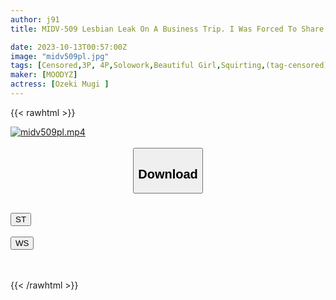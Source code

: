 ```yaml
---
author: j91
title: MIDV-509 Lesbian Leak On A Business Trip. I Was Forced To Share A Room With Rich Men And Become Their Meat Urinal... Mugi Koseki

date: 2023-10-13T00:57:00Z
image: "midv509pl.jpg"
tags: [Censored,3P, 4P,Solowork,Beautiful Girl,Squirting,(tag-censored),Hot Spring	]
maker: [MOODYZ]
actress: [Ozeki Mugi ]
---
```



{{< rawhtml >}}

<div class="video" data-videoid="w70r8lxPxxHoQr">
    <a href="javascript:;">
        <img src="https://my.j91.asia/posts/midv509pl/midv509pl.jpg" width="WIDTH" height="HEIGHT" alt="midv509pl.mp4" loading="lazy">
    </a>
</div>

<script type="text/javascript" src="https://j91.asia/asset/on-demand-st.js"></script>

<br>
  <link rel="stylesheet" href="https://j91.asia/asset/bs5.css">
  
  <center>
  <button class="btn btn-primary" type="button" data-bs-toggle="collapse" data-bs-target=".multi-collapse" aria-expanded="false" aria-controls="multiCollapseExample1 multiCollapseExample2"><h2>Download</h2></button></center>
</p>
<div class="row">
  <div class="col">
    <div class="collapse multi-collapse" id="multiCollapseExample1">
      <div class="card card-body">
	      	      <br>
<div class="buttons">  
<a href="https://streamtape.to/v/w70r8lxPxxHoQr"><button class="btn-hover color-3"><i class="fa fa-download"></i> ST</button></a></div>
    </div>
  </div>
</div>
  <div class="col">
    <div class="collapse multi-collapse" id="multiCollapseExample2">
      <div class="card card-body">
	      <br>
<div class="buttons">
    <a href="https://wolfstream.tv/vlwgpspk0th1"><button class="btn-hover color-9"><i class="fa fa-download"></i> WS</button></a></div>
<br><br>
      </div>
    </div>
  </div>
</div>

{{< /rawhtml >}}
